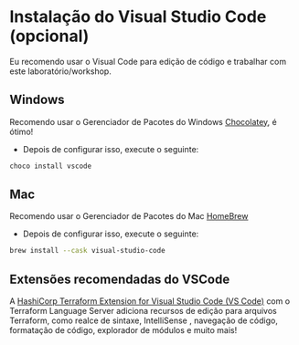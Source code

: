 # Instalação do Visual Studio Code (opcional)

Eu recomendo usar o Visual Code para edição de código e trabalhar com este laboratório/workshop.

## Windows
Recomendo usar o Gerenciador de Pacotes do Windows [Chocolatey](https://chocolatey.org/), é ótimo!
- Depois de configurar isso, execute o seguinte:
```powershell
choco install vscode
```

## Mac
Recomendo usar o Gerenciador de Pacotes do Mac [HomeBrew](https://brew.sh/)
- Depois de configurar isso, execute o seguinte:
```bash
brew install --cask visual-studio-code
```

## Extensões recomendadas do VSCode

A [HashiCorp Terraform Extension for Visual Studio Code (VS Code)](https://marketplace.visualstudio.com/items?itemName=HashiCorp.terraform) com o Terraform Language Server adiciona recursos de edição para arquivos Terraform, como realce de sintaxe, IntelliSense , navegação de código, formatação de código, explorador de módulos e muito mais!
